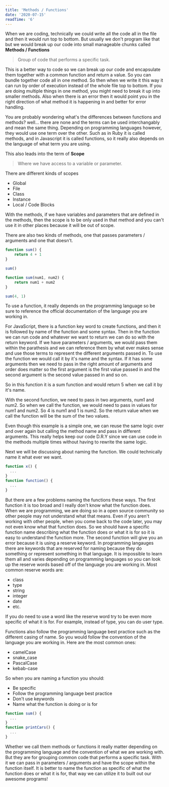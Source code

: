 ```yaml
---
title: 'Methods / Functions'
date: '2020-07-15'
readTime: '6'
---
```


When we are coding, technically we could write all the code all in the file and then it would run top to bottom. But usually we don't program like that but we would break up our code into small manageable chunks called **Methods / Functions**

> Group of code that performs a specific task.

This is a better way to code so we can break up our code and encapsulate them together with a common function and return a value. So you can bundle together code all in one method. So then when we write it this way it can run by order of execution instead of the whole file top to bottom. If you are doing multiple things in one method, you might need to break it up into smaller methods. Also when there is an error then it would point you in the right direction of what method it is happening in and better for error handling. 

You are probably wondering what's the differences between functions and methods? well... there are none and the terms can be used interchangably and mean the same thing. Depending on programming languages however, they would use one term over the other. Such as in Ruby it is called methods, and in Javascript it is called functions, so it really also depends on the language of what term you are using.

This also leads into the term of **Scope**

> Where we have access to a variable or parameter. 

There are different kinds of scopes
- Global
- File
- Class
- Instance 
- Local / Code Blocks

With the methods, if we have variables and parameters that are defined in the methods, then the scope is to be only used in that method and you can't use it in other places because it will be out of scope.

There are also two kinds of methods, one that passes parameters / arguments and one that doesn't.

```js
function sum() {
	return 4 + 1
}

sum()

function sum(num1, num2) {
	return num1 + num2
}

sum(4, 1)
```

To use a function, it really depends on the programming language so be sure to reference the official documentation of the language you are working in. 

For JavaScript, there is a function key word to create functions, and then it is followed by name of the function and some syntax. Then in the function we can run code and whatever we want to return we can do so with the return keyword. If we have parameters / arguments, we would pass them within the parathesis and we can reference them by what ever makes sense and use those terms to represent the different arguments passed in. To use the function we would call it by it's name and the syntax. If it has some arguments then we need to pass in the right amount of arguments and order does matter so the first argument is the first value passed in and the second argument is the second value passed in and so on.

So in this function it is a sum function and would return 5 when we call it by it's name. 

With the second function, we need to pass in two arguments, num1 and num2. So when we call the function, we would need to pass in values for num1 and num2. So 4 is num1 and 1 is num2. So the return value when we call the function will be the sum of the two values.

Even though this example is a simple one, we can reuse the same logic over and over again but calling the method name and pass in different arguments. This really helps keep our code D.R.Y since we can use code in the methods multiple times without having to rewrite the same logic. 

Next we will be discussing about naming the function. We could technically name it what ever we want.

```js
function x() {
  ...
}
function function() {
  ...
}
```

But there are a few problems naming the functions these ways. The first function it is too broad and I really don't know what the function does. When we are programming, we are doing so in a open source community so other people may not understand what that means. Even if you aren't working with other people, when you come back to the code later, you may not even know what that function does. So we should have a specific function name describing what the function does or what it is for so it is easy to understand the function more. The second function will give you an error because it is using a reserve keyword. In programming langauges there are keywords that are reserved for naming because they do something or represent something in that language. It is impossible to learn them all and varies depending on programming languages so you can look up the reserve words based off of the language you are working in. Most common reserve words are:
- class
- type 
- string 
- integer
- date 
- etc.

If you do need to use a word like the reserve word try to be even more specific of what it is for. For example, instead of type, you can do user type. 

Functions also follow the programming language best practice such as the different casing of name. So you would follow the convention of the language you are working in. Here are the most common ones:
- camelCase
- snake_case
- PascalCase
- kebab-case


So when you are naming a function you should:
- Be specific
- Follow the programming language best practice
- Don't use keywords
- Name what the function is doing or is for

```js
function sum() {
  ...
}
function printCars() {
  ...
}
```

Whether we call them methods or functions it really matter depending on the programming language and the convention of what we are working with. But they are for grouping common code that performs a specific task. With it we can pass in parameters / arguments and have the scope within the function itself. It is better to name the function as specific of what the function does or what it is for, that way we can utilize it to built out our awesome programs!